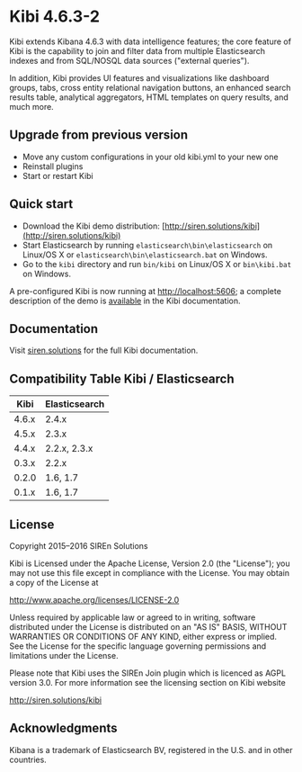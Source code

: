 # Kibi 4.6.3-2

Kibi extends Kibana 4.6.3 with data intelligence features; the core feature of
Kibi is the capability to join and filter data from multiple Elasticsearch
indexes and from SQL/NOSQL data sources ("external queries").

In addition, Kibi provides UI features and visualizations like dashboard
groups, tabs, cross entity relational navigation buttons, an enhanced search
results table, analytical aggregators, HTML templates on query results, and
much more.

## Upgrade from previous version

* Move any custom configurations in your old kibi.yml to your new one
* Reinstall plugins
* Start or restart Kibi

## Quick start

* Download the Kibi demo distribution: [http://siren.solutions/kibi](http://siren.solutions/kibi)
* Start Elasticsearch by running `elasticsearch\bin\elasticsearch` on Linux/OS X or `elasticsearch\bin\elasticsearch.bat` on Windows.
* Go to the `kibi` directory and run `bin/kibi` on Linux/OS X or `bin\kibi.bat` on Windows.

A pre-configured Kibi is now running at [http://localhost:5606](http://localhost:5606);
a complete description of the demo is [available](http://siren.solutions/kibi/docs/current/getting-started.html) in the Kibi documentation.

## Documentation

Visit [siren.solutions](http://siren.solutions/kibi/docs) for the full Kibi
documentation.

## Compatibility Table Kibi / Elasticsearch

Kibi  | Elasticsearch
----- | -------------
4.6.x | 2.4.x
4.5.x | 2.3.x
4.4.x | 2.2.x, 2.3.x
0.3.x | 2.2.x
0.2.0 | 1.6, 1.7
0.1.x | 1.6, 1.7

## License

Copyright 2015–2016 SIREn Solutions

Kibi is Licensed under the Apache License, Version 2.0 (the "License"); you may not use this file except in compliance with the License. You may obtain a copy of the License at

  http://www.apache.org/licenses/LICENSE-2.0

Unless required by applicable law or agreed to in writing, software distributed under the License is distributed on an "AS IS" BASIS, WITHOUT WARRANTIES OR CONDITIONS OF ANY KIND, either express or implied. See the License for the specific language governing permissions and limitations under the License.

Please note that Kibi uses the SIREn Join plugin which is licenced as AGPL version 3.0. 
For more information see the licensing section on Kibi website 

  http://siren.solutions/kibi

## Acknowledgments

Kibana is a trademark of Elasticsearch BV, registered in the U.S. and in other
countries.
